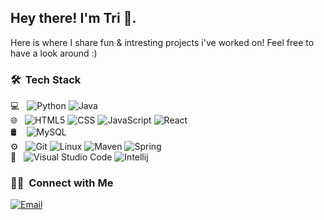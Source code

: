 <h2> Hey there! I'm Tri 👋.</h2>
Here is where I share fun & intresting projects i've worked on!
Feel free to have a look around :)
<h3> 🛠 &nbsp;Tech Stack</h3>

💻 &nbsp;
  ![Python](https://img.shields.io/badge/-Scala-333333?style=flat&logo=scala)
  ![Java](https://img.shields.io/badge/-Java-333333?style=flat&logo=Java&logoColor=007396)
<br />
🌐 &nbsp;
  ![HTML5](https://img.shields.io/badge/-HTML5-333333?style=flat&logo=HTML5)
  ![CSS](https://img.shields.io/badge/-CSS-333333?style=flat&logo=CSS3&logoColor=1572B6)
  ![JavaScript](https://img.shields.io/badge/-JavaScript-333333?style=flat&logo=javascript)
  ![React](https://img.shields.io/badge/-React-333333?style=flat&logo=react)
  <br />
🛢 &nbsp;&nbsp;
  ![MySQL](https://img.shields.io/badge/-MySQL-333333?style=flat&logo=mysql)
<br />
⚙️ &nbsp;
  ![Git](https://img.shields.io/badge/-Git-333333?style=flat&logo=git)
  ![Linux](https://img.shields.io/badge/-Linux-333333?style=flat&logo=linux&logoColor=007ACC)
  ![Maven](https://img.shields.io/badge/-Apache%20Maven-333333?style=flat&logo=apachemaven&logoColor=007ACC)
  ![Spring](https://img.shields.io/badge/-Spring-333333?style=flat&logo=spring)
<br />
🔧 &nbsp;
  ![Visual Studio Code](https://img.shields.io/badge/-Visual%20Studio%20Code-333333?style=flat&logo=visual-studio-code&logoColor=007ACC)
  ![Intellij](https://img.shields.io/badge/-IntelliJ%20IDEA-333333?style=flat&logo=intellij-idea&logoColor=007ACC)

<h3> 🤝🏻 &nbsp;Connect with Me </h3>

<a href="mailto:tri.lam@outlook.com"><img alt="Email" src="https://img.shields.io/badge/Email-tri.lam@outlook.com-blue?style=flat-square&logo=gmail"></a>
